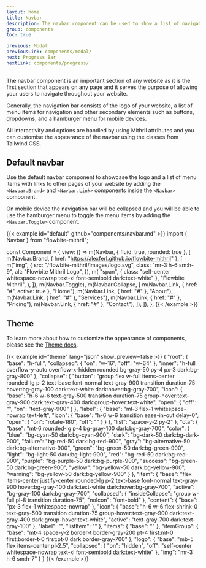 ```yaml
---
layout: home
title: Navbar
description: The navbar component can be used to show a list of navigation links positioned on the top side of your page based on multiple layouts, sizes, and dropdowns
group: components
toc: true

previous: Modal
previousLink: components/modal/
next: Progress Bar
nextLink: components/progress/
---
```


The navbar component is an important section of any website as it is the first section that appears on any page and it serves the purpose of allowing your users to navigate throughout your website.

Generally, the navigation bar consists of the logo of your website, a list of menu items for navigation and other secondary elements such as buttons, dropdowns, and a hamburger menu for mobile devices.

All interactivity and options are handled by using Mithril attributes and you can customise the appearance of the navbar using the classes from Tailwind CSS.

## Default navbar

Use the default navbar component to showcase the logo and a list of menu items with links to other pages of your website by adding the `<Navbar.Brand>` and `<Navbar.Link>` components inside the `<Navbar>` component.

On mobile device the navigation bar will be collapsed and you will be able to use the hamburger menu to toggle the menu items by adding the `<Navbar.Toggle>` component.

{{< example id="default" github="components/navbar.md" >}}
import { Navbar } from "flowbite-mithril";

const Component = {
  view: () =>
    m(Navbar, { fluid: true, rounded: true }, [
      m(Navbar.Brand, { href: "https://alexferl.github.io/flowbite-mithril" }, [
        m("img", {
          src: "/flowbite-mithril/images/logo.svg",
          class: "mr-3 h-6 sm:h-9",
          alt: "Flowbite Mithril Logo",
        }),
        m(
          "span",
          { class: "self-center whitespace-nowrap text-xl font-semibold dark:text-white" },
          "Flowbite Mithril",
        ),
      ]),
      m(Navbar.Toggle),
      m(Navbar.Collapse, [
        m(Navbar.Link, { href: "#", active: true }, "Home"),
        m(Navbar.Link, { href: "#" }, "About"),
        m(Navbar.Link, { href: "#" }, "Services"),
        m(Navbar.Link, { href: "#" }, "Pricing"),
        m(Navbar.Link, { href: "#" }, "Contact"),
      ]),
    ]),
};
{{< /example >}}

## Theme

To learn more about how to customize the appearance of components, please see the [Theme docs](https://alexferl.github.io/flowbite-mithril/customize/theme/).

{{< example id="theme" lang="json" show_preview=false >}}
{
  "root": {
    "base": "h-full",
    "collapsed": {
      "on": "w-16",
      "off": "w-64"
    },
    "inner": "h-full overflow-y-auto overflow-x-hidden rounded bg-gray-50 py-4 px-3 dark:bg-gray-800"
  },
  "collapse": {
    "button": "group flex w-full items-center rounded-lg p-2 text-base font-normal text-gray-900 transition duration-75 hover:bg-gray-100 dark:text-white dark:hover:bg-gray-700",
    "icon": {
      "base": "h-6 w-6 text-gray-500 transition duration-75 group-hover:text-gray-900 dark:text-gray-400 dark:group-hover:text-white",
      "open": {
        "off": "",
        "on": "text-gray-900"
      }
    },
    "label": {
      "base": "ml-3 flex-1 whitespace-nowrap text-left",
      "icon": {
        "base": "h-6 w-6 transition ease-in-out delay-0",
        "open": {
          "on": "rotate-180",
          "off": ""
        }
      }
    },
    "list": "space-y-2 py-2"
  },
  "cta": {
    "base": "mt-6 rounded-lg p-4 bg-gray-100 dark:bg-gray-700",
    "color": {
      "blue": "bg-cyan-50 dark:bg-cyan-900",
      "dark": "bg-dark-50 dark:bg-dark-900",
      "failure": "bg-red-50 dark:bg-red-900",
      "gray": "bg-alternative-50 dark:bg-alternative-900",
      "green": "bg-green-50 dark:bg-green-900",
      "light": "bg-light-50 dark:bg-light-900",
      "red": "bg-red-50 dark:bg-red-900",
      "purple": "bg-purple-50 dark:bg-purple-900",
      "success": "bg-green-50 dark:bg-green-900",
      "yellow": "bg-yellow-50 dark:bg-yellow-900",
      "warning": "bg-yellow-50 dark:bg-yellow-900"
    }
  },
  "item": {
    "base": "flex items-center justify-center rounded-lg p-2 text-base font-normal text-gray-900 hover:bg-gray-100 dark:text-white dark:hover:bg-gray-700",
    "active": "bg-gray-100 dark:bg-gray-700",
    "collapsed": {
      "insideCollapse": "group w-full pl-8 transition duration-75",
      "noIcon": "font-bold"
    },
    "content": {
      "base": "px-3 flex-1 whitespace-nowrap"
    },
    "icon": {
      "base": "h-6 w-6 flex-shrink-0 text-gray-500 transition duration-75 group-hover:text-gray-900 dark:text-gray-400 dark:group-hover:text-white",
      "active": "text-gray-700 dark:text-gray-100"
    },
    "label": "",
    "listItem": ""
  },
  "items": {
    "base": ""
  },
  "itemGroup": {
    "base": "mt-4 space-y-2 border-t border-gray-200 pt-4 first:mt-0 first:border-t-0 first:pt-0 dark:border-gray-700"
  },
  "logo": {
    "base": "mb-5 flex items-center pl-2.5",
    "collapsed": {
      "on": "hidden",
      "off": "self-center whitespace-nowrap text-xl font-semibold dark:text-white"
    },
    "img": "mr-3 h-6 sm:h-7"
  }
}
{{< /example >}}
